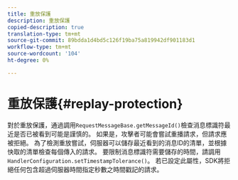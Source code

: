 ```yaml
---
title: 重放保護
description: 重放保護
copied-description: true
translation-type: tm+mt
source-git-commit: 89bdda1d4bd5c126f19ba75a819942df901183d1
workflow-type: tm+mt
source-wordcount: '104'
ht-degree: 0%

---
```



# 重放保護{#replay-protection}

對於重放保護，通過調用`RequestMessageBase.getMessageId()`檢查消息標識符最近是否已被看到可能是謹慎的。 如果是，攻擊者可能會嘗試重播請求，但請求應被拒絕。 為了檢測重放嘗試，伺服器可以儲存最近看到的消息ID的清單，並根據快取的清單檢查每個傳入的請求。 要限制消息標識符需要儲存的時間，請調用`HandlerConfiguration.setTimestampTolerance()`。 若已設定此屬性，SDK將拒絕任何包含超過伺服器時間指定秒數之時間戳記的請求。
